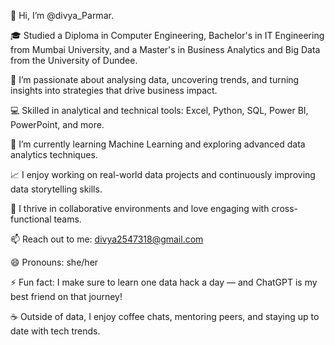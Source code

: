 👋 Hi, I’m @divya_Parmar.

🎓 Studied a Diploma in Computer Engineering, Bachelor's in IT Engineering from Mumbai University, and a Master's in Business Analytics and Big Data from the University of Dundee.

👀 I’m passionate about analysing data, uncovering trends, and turning insights into strategies that drive business impact.

💻 Skilled in analytical and technical tools: Excel, Python, SQL, Power BI, PowerPoint, and more.

🌱 I’m currently learning Machine Learning and exploring advanced data analytics techniques.

📈 I enjoy working on real-world data projects and continuously improving data storytelling skills.

🤝 I thrive in collaborative environments and love engaging with cross-functional teams.

📫 Reach out to me: divya2547318@gmail.com

😄 Pronouns: she/her

⚡ Fun fact: I make sure to learn one data hack a day — and ChatGPT is my best friend on that journey!

☕ Outside of data, I enjoy coffee chats, mentoring peers, and staying up to date with tech trends.


